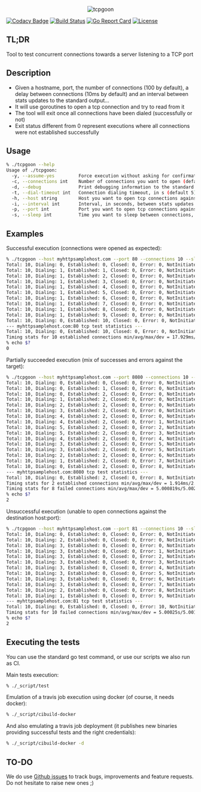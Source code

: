 <p align="center">
<img src="http://www.confusedcoders.com/wp-content/uploads/2016/10/golang-1.jpg" alt="tcpgoon" title="tcpgoon" />
</p>

[![Codacy Badge](https://api.codacy.com/project/badge/Grade/b211244c4a674049864d45020aa8e883)](https://www.codacy.com/app/dachad/tcpgoon?utm_source=github.com&amp;utm_medium=referral&amp;utm_content=dachad/tcpgoon&amp;utm_campaign=Badge_Grade)
[![Build Status](https://travis-ci.org/dachad/tcpgoon.svg?branch=master)](https://travis-ci.org/dachad/tcpgoon)
[![Go Report Card](https://goreportcard.com/badge/github.com/dachad/tcpgoon)](https://goreportcard.com/report/github.com/dachad/tcpgoon)
[![License](https://img.shields.io/badge/license-MIT-blue.svg)](https://github.com/dachad/tcpgoon/blob/master/LICENSE)

## TL;DR

Tool to test concurrent connections towards a server listening to a TCP port

## Description

- Given a hostname, port, the number of connections (100 by default), 
a delay between connections (10ms by default) and an interval between stats
updates to the standard output...
- It will use goroutines to open a tcp connection and try to read from it
- The tool will exit once all connections have been dialed (successfully or not)
- Exit status different from 0 represent executions where all connections were not 
established successfully

## Usage

```bash
% ./tcpgoon --help
Usage of ./tcpgoon:
  -y, --assume-yes         Force execution without asking for confirmation
  -c, --connections int    Number of connections you want to open (default 100)
  -d, --debug              Print debugging information to the standard error
  -t, --dial-timeout int   Connection dialing timeout, in s (default 5)
  -h, --host string        Host you want to open tcp connections against (Required)
  -i, --interval int       Interval, in seconds, between stats updates (default 1)
  -p, --port int           Port you want to open tcp connections against (Required)
  -s, --sleep int          Time you want to sleep between connections, in ms (default 10)
```

## Examples

Successful execution (connections were opened as expected):
```bash
% ./tcpgoon --host myhttpsamplehost.com --port 80 --connections 10 --sleep 999 -y 
Total: 10, Dialing: 0, Established: 0, Closed: 0, Error: 0, NotInitiated: 10
Total: 10, Dialing: 1, Established: 1, Closed: 0, Error: 0, NotInitiated: 8
Total: 10, Dialing: 1, Established: 2, Closed: 0, Error: 0, NotInitiated: 7
Total: 10, Dialing: 1, Established: 3, Closed: 0, Error: 0, NotInitiated: 6
Total: 10, Dialing: 1, Established: 4, Closed: 0, Error: 0, NotInitiated: 5
Total: 10, Dialing: 1, Established: 5, Closed: 0, Error: 0, NotInitiated: 4
Total: 10, Dialing: 1, Established: 6, Closed: 0, Error: 0, NotInitiated: 3
Total: 10, Dialing: 1, Established: 7, Closed: 0, Error: 0, NotInitiated: 2
Total: 10, Dialing: 1, Established: 8, Closed: 0, Error: 0, NotInitiated: 1
Total: 10, Dialing: 1, Established: 9, Closed: 0, Error: 0, NotInitiated: 0
Total: 10, Dialing: 0, Established: 10, Closed: 0, Error: 0, NotInitiated: 0
--- myhttpsamplehost.com:80 tcp test statistics ---
Total: 10, Dialing: 0, Established: 10, Closed: 0, Error: 0, NotInitiated: 0
Timing stats for 10 established connections min/avg/max/dev = 17.929ms/19.814ms/29.811ms/3.353ms
% echo $?
0
```

Partially succeeded execution (mix of successes and errors against the target):
```bash
% ./tcpgoon --host myhttpsamplehost.com --port 8080 --connections 10 --sleep 999 -y
Total: 10, Dialing: 0, Established: 0, Closed: 0, Error: 0, NotInitiated: 10
Total: 10, Dialing: 0, Established: 1, Closed: 0, Error: 0, NotInitiated: 9
Total: 10, Dialing: 0, Established: 2, Closed: 0, Error: 0, NotInitiated: 8
Total: 10, Dialing: 1, Established: 2, Closed: 0, Error: 0, NotInitiated: 7
Total: 10, Dialing: 2, Established: 2, Closed: 0, Error: 0, NotInitiated: 6
Total: 10, Dialing: 3, Established: 2, Closed: 0, Error: 0, NotInitiated: 5
Total: 10, Dialing: 4, Established: 2, Closed: 0, Error: 0, NotInitiated: 4
Total: 10, Dialing: 4, Established: 2, Closed: 0, Error: 1, NotInitiated: 3
Total: 10, Dialing: 5, Established: 2, Closed: 0, Error: 2, NotInitiated: 1
Total: 10, Dialing: 5, Established: 2, Closed: 0, Error: 3, NotInitiated: 0
Total: 10, Dialing: 4, Established: 2, Closed: 0, Error: 4, NotInitiated: 0
Total: 10, Dialing: 3, Established: 2, Closed: 0, Error: 5, NotInitiated: 0
Total: 10, Dialing: 3, Established: 2, Closed: 0, Error: 5, NotInitiated: 0
Total: 10, Dialing: 2, Established: 2, Closed: 0, Error: 6, NotInitiated: 0
Total: 10, Dialing: 1, Established: 2, Closed: 0, Error: 7, NotInitiated: 0
Total: 10, Dialing: 0, Established: 2, Closed: 0, Error: 8, NotInitiated: 0
--- myhttpsamplehost.com:8080 tcp test statistics ---
Total: 10, Dialing: 0, Established: 2, Closed: 0, Error: 8, NotInitiated: 0
Timing stats for 2 established connections min/avg/max/dev = 1.914ms/2.013ms/2.113ms/99µs
Timing stats for 8 failed connections min/avg/max/dev = 5.000819s/5.002496s/5.004758s/1.448ms
% echo $?
2
```

Unsuccessful execution (unable to open connections against the destination host:port):
```bash
% ./tcpgoon --host myhttpsamplehost.com --port 81 --connections 10 --sleep 999 -y
Total: 10, Dialing: 0, Established: 0, Closed: 0, Error: 0, NotInitiated: 10
Total: 10, Dialing: 2, Established: 0, Closed: 0, Error: 0, NotInitiated: 8
Total: 10, Dialing: 3, Established: 0, Closed: 0, Error: 0, NotInitiated: 7
Total: 10, Dialing: 3, Established: 0, Closed: 0, Error: 1, NotInitiated: 6
Total: 10, Dialing: 3, Established: 0, Closed: 0, Error: 2, NotInitiated: 5
Total: 10, Dialing: 3, Established: 0, Closed: 0, Error: 3, NotInitiated: 4
Total: 10, Dialing: 3, Established: 0, Closed: 0, Error: 4, NotInitiated: 3
Total: 10, Dialing: 3, Established: 0, Closed: 0, Error: 5, NotInitiated: 2
Total: 10, Dialing: 3, Established: 0, Closed: 0, Error: 6, NotInitiated: 1
Total: 10, Dialing: 3, Established: 0, Closed: 0, Error: 7, NotInitiated: 0
Total: 10, Dialing: 2, Established: 0, Closed: 0, Error: 8, NotInitiated: 0
Total: 10, Dialing: 1, Established: 0, Closed: 0, Error: 9, NotInitiated: 0
--- myhttpsamplehost.com:81 tcp test statistics ---
Total: 10, Dialing: 0, Established: 0, Closed: 0, Error: 10, NotInitiated: 0
Timing stats for 10 failed connections min/avg/max/dev = 5.00025s/5.001741s/5.00317s/908µs
% echo $?
2
```

## Executing the tests

You can use the standard go test command, or use our scripts we also run as CI.

Main tests execution:
```bash
% ./_script/test
```

Emulation of a travis job execution using docker (of course, it needs docker):
```bash
% ./_script/cibuild-docker
```

And also emulating a travis job deployment (it publishes new binaries
providing successful tests and the right credentials):
```bash
% ./_script/cibuild-docker -d
```

## TO-DO

We do use [Github issues](/issues/) to track bugs, improvements and feature requests. Do not hesitate
to raise new ones ;)
